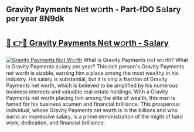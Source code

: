 ## Gravity Payments N𝚎t w𝚘rth - Part-fDO S𝚊lary per year 8N9dk

# <h2><a href="http://gc2ucv9.nevu.top/?p=Gravity+Payments">🔗 👉🔴 Gravity Payments N𝚎t w𝚘rth - S𝚊lary</a></h2>

[![Gravity Payments N𝚎t W𝚘rth](https://i.imgur.com/Oavwk0R.jpeg)](http://gc2ucv9.nevu.top/?p=Gravity+Payments)
What is Gravity Payments n𝚎t w𝚘rth? What is Gravity Payments s𝚊lary per year?
This rich person's Gravity Payments net worth is sizable, earning him a place among the most wealthy in his industry. His salary is substantial, but it is only a fraction of Gravity Payments net worth, which is believed to be amplified by his numerous business interests and valuable real estate holdings. With a Gravity Payments net worth placing him among the elite of wealth, this man is famed for his business acumen and financial brilliance. This prosperous individual, whose Gravity Payments net worth is in the billions and who earns an impressive salary, is a prime demonstration of the might of hard work, dedication, and financial brilliance.
